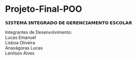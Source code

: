 # Projeto-Final-POO
𝗦𝗜𝗦𝗧𝗘𝗠𝗔 𝗜𝗡𝗧𝗘𝗚𝗥𝗔𝗗𝗢 𝗗𝗘 𝗚𝗘𝗥𝗘𝗡𝗖𝗜𝗔𝗠𝗘𝗡𝗧𝗢 𝗘𝗦𝗖𝗢𝗟𝗔𝗥

Integrantes de Desenvolvimento: <br /> Lucas Emanuel <br /> Lisboa Oliveira <br /> Anaxágoras Lucas <br /> Lenilson Alves
